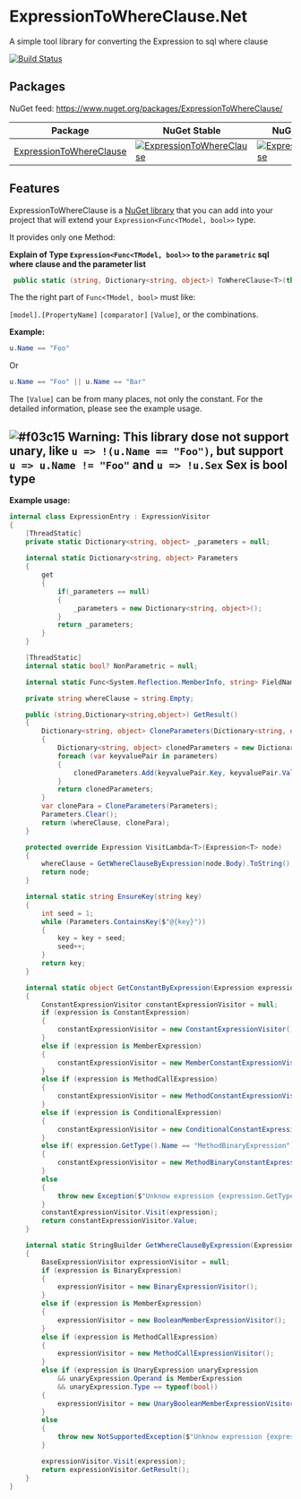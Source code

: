 # ExpressionToWhereClause.Net 
A simple tool library for converting the Expression to sql where clause

[![Build Status](https://zhurongbo.visualstudio.com/Normal/_apis/build/status/ETWC%20Publish?branchName=master)](https://zhurongbo.visualstudio.com/Normal/_build/latest?definitionId=9&branchName=master)

Packages
--------

NuGet feed: https://www.nuget.org/packages/ExpressionToWhereClause/

| Package | NuGet Stable | NuGet Pre-release | Downloads |
| ------- | ------------ | ----------------- | --------- |
| [ExpressionToWhereClause](https://www.nuget.org/packages/ExpressionToWhereClause/) | [![ExpressionToWhereClause](https://img.shields.io/nuget/v/ExpressionToWhereClause.svg)](https://www.nuget.org/packages/ExpressionToWhereClause/) | [![ExpressionToWhereClause](https://img.shields.io/nuget/vpre/ExpressionToWhereClause.svg)](https://www.nuget.org/packages/ExpressionToWhereClause/) | [![ExpressionToWhereClause](https://img.shields.io/nuget/dt/ExpressionToWhereClause.svg)](https://www.nuget.org/packages/ExpressionToWhereClause/) |

Features
--------
ExpressionToWhereClause is a [NuGet library](https://www.nuget.org/packages/ExpressionToWhereClause) that you can add into your project that will extend your `Expression<Func<TModel, bool>>` type.

It provides only one Method:

**Explain of Type `Expression<Func<TModel, bool>>` to the `parametric` sql where clause and the parameter list**

```csharp
 public static (string, Dictionary<string, object>) ToWhereClause<T>(this Expression<Func<T, bool>> expression, bool? nonParametric = null) where T : class
```

The the right part of `Func<TModel, bool>` must like:

`[model].[PropertyName]`   `[comparator]`   `[Value]`, or the combinations.

**Example:**
```csharp
u.Name == "Foo"
```
Or
```csharp
u.Name == "Foo" || u.Name == "Bar"
```

The `[Value]` can be from many places, not only the constant. For the detailed information, please see the example usage.

![#f03c15](https://placehold.it/15/f03c15/000000?text=+)  Warning: This library dose not support unary, like `u => !(u.Name == "Foo")`, but support `u => u.Name != "Foo"` and `u => !u.Sex` Sex is bool type
--------




**Example usage:**

```csharp
internal class ExpressionEntry : ExpressionVisitor
{
    [ThreadStatic]
    private static Dictionary<string, object> _parameters = null;
    
    internal static Dictionary<string, object> Parameters
    {
        get
        {
            if(_parameters == null)
            {
                _parameters = new Dictionary<string, object>();
            }
            return _parameters;
        }
    }

    [ThreadStatic]
    internal static bool? NonParametric = null;

    internal static Func<System.Reflection.MemberInfo, string> FieldNameSelector = null;

    private string whereClause = string.Empty;

    public (string,Dictionary<string,object>) GetResult()
    {
        Dictionary<string, object> CloneParameters(Dictionary<string, object> parameters)
        {
            Dictionary<string, object> clonedParameters = new Dictionary<string, object>();
            foreach (var keyvaluePair in parameters)
            {
                clonedParameters.Add(keyvaluePair.Key, keyvaluePair.Value);
            }
            return clonedParameters;
        }
        var clonePara = CloneParameters(Parameters);
        Parameters.Clear();
        return (whereClause, clonePara);
    }

    protected override Expression VisitLambda<T>(Expression<T> node)
    {
        whereClause = GetWhereClauseByExpression(node.Body).ToString();
        return node;
    }

    internal static string EnsureKey(string key)
    {
        int seed = 1;
        while (Parameters.ContainsKey($"@{key}"))
        {
            key = key + seed;
            seed++;
        }
        return key;
    }

    internal static object GetConstantByExpression(Expression expression)
    {
        ConstantExpressionVisitor constantExpressionVisitor = null;
        if (expression is ConstantExpression)
        {
            constantExpressionVisitor = new ConstantExpressionVisitor();
        }
        else if (expression is MemberExpression)
        {
            constantExpressionVisitor = new MemberConstantExpressionVisitor();
        }
        else if (expression is MethodCallExpression)
        {
            constantExpressionVisitor = new MethodConstantExpressionVisitor();
        }
        else if (expression is ConditionalExpression)
        {
            constantExpressionVisitor = new ConditionalConstantExpressionVisitor();
        }
        else if( expression.GetType().Name == "MethodBinaryExpression")
        {
            constantExpressionVisitor = new MethodBinaryConstantExpressionVisitor();
        }
        else
        {
            throw new Exception($"Unknow expression {expression.GetType()}");
        }
        constantExpressionVisitor.Visit(expression);
        return constantExpressionVisitor.Value;
    }

    internal static StringBuilder GetWhereClauseByExpression(Expression expression)
    {
        BaseExpressionVisitor expressionVisitor = null;
        if (expression is BinaryExpression)
        {
            expressionVisitor = new BinaryExpressionVisitor();
        }
        else if (expression is MemberExpression)
        {
            expressionVisitor = new BooleanMemberExpressionVisitor();
        }
        else if (expression is MethodCallExpression)
        {
            expressionVisitor = new MethodCallExpressionVisitor();
        }
        else if (expression is UnaryExpression unaryExpression
            && unaryExpression.Operand is MemberExpression
            && unaryExpression.Type == typeof(bool))
        {
            expressionVisitor = new UnaryBooleanMemberExpressionVisitor();
        }
        else
        {
            throw new NotSupportedException($"Unknow expression {expression.GetType()}");
        }

        expressionVisitor.Visit(expression);
        return expressionVisitor.GetResult();
    }
}

```
